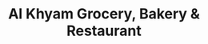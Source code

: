 ---
title: "Al Khyam Grocery, Bakery & Restaurant"
url: /chicago/al-khyam-grocery-bakery-und-restaurant/
shop: Bäckerei
---